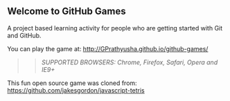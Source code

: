 ## Welcome to GitHub Games

A project based learning activity for people who are getting started with Git and GitHub.

You can play the game at: http://GPrathyusha.github.io/github-games/

>> _*SUPPORTED BROWSERS*: Chrome, Firefox, Safari, Opera and IE9+_

This fun open source game was cloned from: https://github.com/jakesgordon/javascript-tetris
